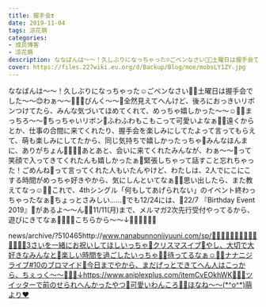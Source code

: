 ```yaml
---
title: 握手会❣️
date: 2019-11-04
tags: 涼花萌
categories: 
- 成员博客
- 涼花萌
description: ななばんは〜〜！久しぶりになっちゃった☺️ごペンなさい🐧💓土曜日は握手会でした〜〜😊わぁ〜〜🧚🏻‍♀️ぴんく〜〜🎀全然見えてへんけど、後ろにおっきいリボンつけてたら、みんな気づいてほめてくれて、めっちゃ...
cover: https://files.227wiki.eu.org/d/Backup/Blog/moe/mobsLY1ZY.jpg 
---
```


ななばんは〜〜！久しぶりになっちゃった☺️ごペンなさい🐧💓土曜日は握手会でした〜〜😊わぁ〜〜🧚🏻‍♀️ぴんく〜〜🎀全然見えてへんけど、後ろにおっきいリボンつけてたら、みんな気づいてほめてくれて、めっちゃ嬉しかった〜〜☺️💓💓まっちろ〜〜🎀ちっちゃいリボン🎀ふわふわもこもこって可愛いよなぁ🧸💓遠くからとか、仕事の合間に来てくれたり、握手会を楽しみにしてたよって言ってもらえて、萌も楽しみにしてたから、同じ気持ちで嬉しかったっちゃ💓みんなほんまに、ありがちょん🧚🏻‍♀️💕あとあと、会いに来てくれたみんなが、わぁ〜〜🤗って笑顔で入ってきてくれたんも嬉しかったぁ💓緊張しちゃって話すこと忘れちゃった！ごめんね🥺って言ってくれた人もいたんやけど、わたしは、2人でにこにこする時間がめっちゃ好きやから、気にしんといてなぁ🥺💓思い出したら、また教えてなっ☺️💓💓これで、4thシングル「何もしてあげられない」のイベント終わっちゃったなぁ🥺ちょっとさみしい……🥺でも12/24には、🎉22/7 『Birthday Event 2019』🎈があるよ〜〜ん🐥💓11/11(月)まで、メルマガ2次先行受付やってるから、遊びにきてなぁ🍒🍋🍋🍋こちらから〜〜↓🍋🍋🍋🍋🍋🍋






news/archive/?510465http://www.nanabunnonijyuuni.com/sp/🍋🍋🍋🍋🍋🍋🍋🍋🍋🍋🍋🍋🍋🍋3さいを一緒にお祝いしてほしいっちゃ🥂クリスマスイブ🎄やし、大切で大好きなみんなと💓楽しい時間を過ごしたいっちゃ🧸💓待ってるなぁ☺️💓💓ナナニジライブ#10のブロマイド🐥今日までやから、まだげっとできてへん人はこっから、ちぇっく〜〜🐥💓💓↓https://www.aniplexplus.com/itemCvEOkhWK🐥💓🐶ツイッターで前のせられへんかったやつ💓可愛いわんころ🐶💓ほなね〜〜(*^o^*)萌より❤︎



